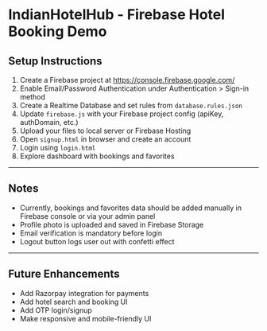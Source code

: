 # IndianHotelHub - Firebase Hotel Booking Demo

## Setup Instructions

1. Create a Firebase project at https://console.firebase.google.com/
2. Enable Email/Password Authentication under Authentication > Sign-in method
3. Create a Realtime Database and set rules from `database.rules.json`
4. Update `firebase.js` with your Firebase project config (apiKey, authDomain, etc.)
5. Upload your files to local server or Firebase Hosting
6. Open `signup.html` in browser and create an account
7. Login using `login.html`
8. Explore dashboard with bookings and favorites

---

## Notes

- Currently, bookings and favorites data should be added manually in Firebase console or via your admin panel
- Profile photo is uploaded and saved in Firebase Storage
- Email verification is mandatory before login
- Logout button logs user out with confetti effect

---

## Future Enhancements

- Add Razorpay integration for payments
- Add hotel search and booking UI
- Add OTP login/signup
- Make responsive and mobile-friendly UI
